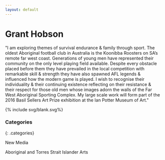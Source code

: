 ```yaml
---
layout: default
---
```


# Grant Hobson

"I am exploring themes of survival  endurance & family through sport. The oldest Aboriginal football club in Australia is the Koonibba Roosters on SA’s remote far west coast. Generations of young men have represented their community on the only level playing field available.  Despite every obstacle placed before them they have prevailed in the local competition with remarkable skill & strength  they have also spawned AFL legends & influenced how the modern game is played.  I wish to recognise their individuality & their continuing existence reflecting on their resistance & their respect for those old men whose images adorn the walls of the Far West Aboriginal Sporting Complex.  My large scale work  will form part of the 2016 Basil Sellers Art Prize exhibition at the Ian Potter Museum of Art."

{% include svg/blank.svg%}

### Categories
{: .categories}

New Media

Aboriginal and Torres Strait Islander Arts